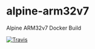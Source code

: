 # alpine-arm32v7
Alpine ARM32v7 Docker Build

[![Travis](https://img.shields.io/travis/rust-lang/rust.svg?style=for-the-badge)](https://registry.hub.docker.com/u/simhaglobal/alpine-arm32v7/trigger/98f9ac05-725f-44b4-ba42-16894c8d4f86/)
